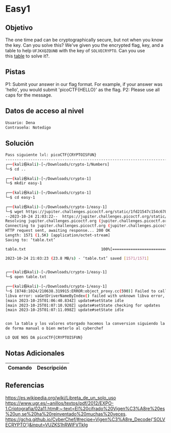 # Easy1
## Objetivo
The one time pad can be cryptographically secure, but not when you know the key. Can you solve this? We've given you the encrypted flag, key, and a table to help `UFJKXQZQUNB` with the key of `SOLVECRYPTO`. Can you use this [table](https://jupiter.challenges.picoctf.org/static/1fd21547c154c678d2dab145c29f1d79/table.txt) to solve it?.
## Pistas
P1: Submit your answer in our flag format. For example, if your answer was 'hello', you would submit 'picoCTF{HELLO}' as the flag.
P2: Please use all caps for the message.
## Datos de acceso al nivel
```bash
Usuario: Dena
Contraseña: Notedigo
```
## Solución
```bash
Pass siguiente lvl: picoCTF{CRYPTOISFUN}
------------------------------------------------------------------------
┌──(kali㉿kali)-[~/Downloads/crypto-1/Numbers]
└─$ cd ..     
                                                                                                                                                                      
┌──(kali㉿kali)-[~/Downloads/crypto-1]
└─$ mkdir easy-1 
                                                                                                                                                                      
┌──(kali㉿kali)-[~/Downloads/crypto-1]
└─$ cd easy-1 
                                                                                                                                                                      
┌──(kali㉿kali)-[~/Downloads/crypto-1/easy-1]
└─$ wget https://jupiter.challenges.picoctf.org/static/1fd21547c154c678d2dab145c29f1d79/table.txt      
--2023-10-24 21:03:22--  https://jupiter.challenges.picoctf.org/static/1fd21547c154c678d2dab145c29f1d79/table.txt
Resolving jupiter.challenges.picoctf.org (jupiter.challenges.picoctf.org)... 3.131.60.8
Connecting to jupiter.challenges.picoctf.org (jupiter.challenges.picoctf.org)|3.131.60.8|:443... connected.
HTTP request sent, awaiting response... 200 OK
Length: 1571 (1.5K) [application/octet-stream]
Saving to: ‘table.txt’

table.txt                                 100%[===================================================================================>]   1.53K  --.-KB/s    in 0s      

2023-10-24 21:03:23 (23.8 MB/s) - ‘table.txt’ saved [1571/1571]

                                                                                                                                                                      
┌──(kali㉿kali)-[~/Downloads/crypto-1/easy-1]
└─$ open table.txt 
                                                                                                                                                                      
┌──(kali㉿kali)-[~/Downloads/crypto-1/easy-1]
└─$ [8748:1024/210638.319915:ERROR:object_proxy.cc(590)] Failed to call method: org.freedesktop.portal.Settings.Read: object_path= /org/freedesktop/portal/desktop: org.freedesktop.DBus.Error.UnknownMethod: No such interface “org.freedesktop.portal.Settings” on object at path /org/freedesktop/portal/desktop
libva error: vaGetDriverNameByIndex() failed with unknown libva error, driver_name = (null)
[main 2023-10-25T01:06:40.834Z] update#setState idle
[main 2023-10-25T01:07:10.920Z] update#setState checking for updates
[main 2023-10-25T01:07:11.098Z] update#setState idle


con la tabla y los valores otorgado hacemos la conversion siguiendo la tabla de vigenere
de forma manual o bien meterlo al cyberchef 

LO QUE NOS DA picoCTF{CRYPTOISFUN}
```
## Notas Adicionales

| Comando  | Descripción | 
|------------|--------------|

## Referencias 
https://es.wikipedia.org/wiki/Libreta_de_un_solo_uso
https://www.ugr.es/~anillos/textos/pdf/2012/EXPO-1.Criptografia/02a11.htm#:~:text=El%20cifrado%20Vigen%C3%A8re%20es%20un,se%20ha%20reinventado%20muchas%20veces.
https://gchq.github.io/CyberChef/#recipe=Vigen%C3%A8re_Decode('SOLVECRYPTO')&input=VUZKS1hRWlFVTkIg